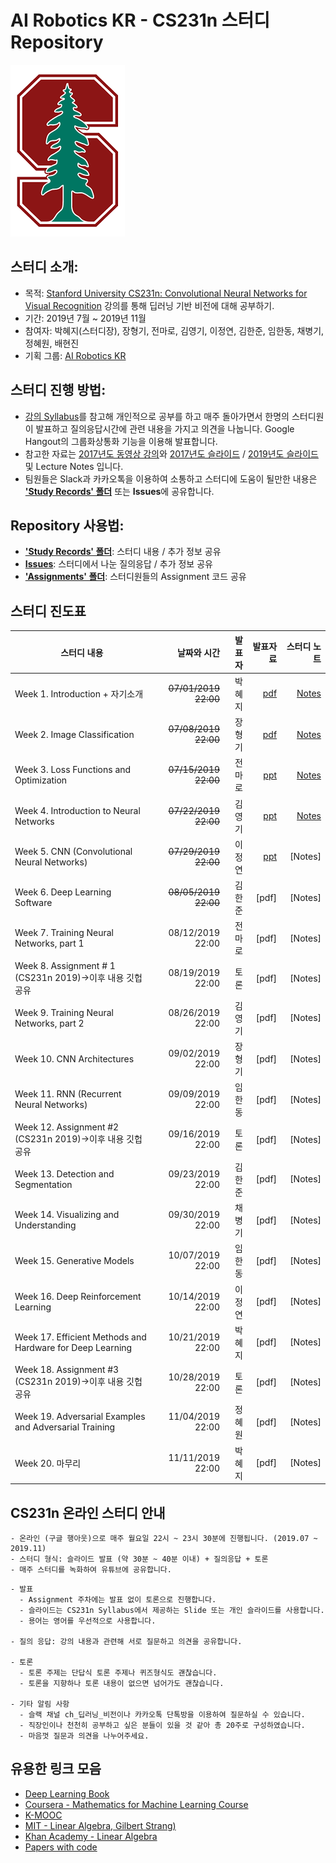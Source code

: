 # AI Robotics KR - CS231n 스터디 Repository

![image_link](https://github.com/ai-robotics-kr/cs231n_study/blob/master/images/stanford_logo.png?raw=true)

## 스터디 소개:
- 목적: [Stanford University CS231n: Convolutional Neural Networks for Visual Recognition](http://cs231n.stanford.edu/) 강의를 통해 딥러닝 기반 비전에 대해 공부하기.
- 기간: 2019년 7월 ~ 2019년 11월
- 참여자: 박혜지(스터디장), 장형기, 전마로, 김영기, 이정연, 김한준, 임한동, 채병기, 정혜원, 배현진
- 기획 그룹: [AI Robotics KR](https://www.facebook.com/groups/airoboticskr/)

## 스터디 진행 방법:
- [강의 Syllabus](http://cs231n.stanford.edu/syllabus.html)를 참고해 개인적으로 공부를 하고 매주 돌아가면서 한명의 스터디원이 발표하고 질의응답시간에 관련 내용을 가지고 의견을 나눕니다. Google Hangout의 그룹화상통화 기능을 이용해 발표합니다.
- 참고한 자료는 [2017년도 동영상 강의](https://www.youtube.com/playlist?list=PL3FW7Lu3i5JvHM8ljYj-zLfQRF3EO8sYv)와 [2017년도 슬라이드](http://cs231n.stanford.edu/slides/2017/) / [2019년도 슬라이드](http://cs231n.stanford.edu/slides/2019/) 및 Lecture Notes 입니다.
- 팀원들은 Slack과 카카오톡을 이용하여 소통하고 스터디에 도움이 될만한 내용은 **['Study Records' 폴더](https://github.com/ai-robotics-kr/cs231n_study/tree/master/study_records)** 또는 **Issues**에 공유합니다.

## Repository 사용법:
- **['Study Records' 폴더](https://github.com/ai-robotics-kr/cs231n_study/tree/master/study_records)**: 스터디 내용 / 추가 정보 공유
- **[Issues](https://github.com/ai-robotics-kr/CS231n_study/issues)**: 스터디에서 나눈 질의응답 / 추가 정보 공유
- **['Assignments' 폴더](https://github.com/ai-robotics-kr/cs231n_study/tree/master/Assignments)**: 스터디원들의 Assignment 코드 공유

## 스터디 진도표
|          스터디 내용         |   날짜와 시간     |  발표자  |  발표자료  | 스터디 노트 |
| -------------------------- |---------------:|-----:|-----:|-----:|
| Week 1. Introduction + 자기소개 |	~~07/01/2019 22:00~~ | 박혜지 | [pdf](https://github.com/ai-robotics-kr/CS231n_study/blob/master/study_records/%EB%B0%9C%ED%91%9C%EC%9E%90%EB%A3%8C/cs231n_2017_lecture1.pdf) | [Notes](https://github.com/ai-robotics-kr/CS231n_study/blob/master/study_records/Lecture1%20정리.md) |
| Week 2. Image Classification | ~~07/08/2019 22:00~~ | 장형기 |[pdf](https://github.com/ai-robotics-kr/CS231n_study/blob/master/study_records/%EB%B0%9C%ED%91%9C%EC%9E%90%EB%A3%8C/cs231n_2017_lecture2.pdf) | [Notes](https://github.com/ai-robotics-kr/CS231n_study/blob/master/study_records/Lecture2%20%EC%A0%95%EB%A6%AC.md) |
| Week 3. Loss Functions and Optimization | ~~07/15/2019 22:00~~ | 전마로 |[ppt](https://github.com/ai-robotics-kr/CS231n_study/blob/master/study_records/%EB%B0%9C%ED%91%9C%EC%9E%90%EB%A3%8C/cs231n_2017_lecture3.pptx) | [Notes](https://github.com/ai-robotics-kr/CS231n_study/blob/master/study_records/Lecture3%20%EC%A0%95%EB%A6%AC.md) |
| Week 4. Introduction to Neural Networks | ~~07/22/2019 22:00~~ | 김영기 |[ppt](https://github.com/ai-robotics-kr/CS231n_study/blob/master/study_records/%EB%B0%9C%ED%91%9C%EC%9E%90%EB%A3%8C/cs231n_2017_lecture4.pptx) | [Notes](https://github.com/ai-robotics-kr/CS231n_study/blob/master/study_records/Lecture4%20%EC%A0%95%EB%A6%AC.md) |
| Week 5. CNN (Convolutional Neural Networks) | ~~07/29/2019 22:00~~ | 이정연 |[ppt](https://github.com/ai-robotics-kr/CS231n_study/blob/master/study_records/%EB%B0%9C%ED%91%9C%EC%9E%90%EB%A3%8C/cs231n_2017_lecture5.pptx) | [Notes] |
| Week 6. Deep Learning Software | ~~08/05/2019 22:00~~ | 김한준 |[pdf] | [Notes] |
| Week 7. Training Neural Networks, part 1 | 08/12/2019 22:00 | 전마로 |[pdf] | [Notes] |
| Week 8. Assignment # 1 (CS231n 2019)→이후 내용 깃헙 공유 | 08/19/2019 22:00 | 토론 |[pdf] | [Notes] |
| Week 9. Training Neural Networks, part 2 | 08/26/2019 22:00 | 김영기 |[pdf] | [Notes] |
| Week 10. CNN Architectures | 09/02/2019 22:00 |	장형기 |[pdf] | [Notes] |
| Week 11. RNN (Recurrent Neural Networks) | 09/09/2019 22:00 | 임한동 |[pdf] | [Notes] |
| Week 12. Assignment #2 (CS231n 2019)→이후 내용 깃헙 공유 | 09/16/2019 22:00 | 토론 |[pdf] | [Notes] |
| Week 13. Detection and Segmentation |	09/23/2019 22:00 | 김한준 |[pdf] | [Notes] |
| Week 14. Visualizing and Understanding | 09/30/2019 22:00 | 채병기 |[pdf] | [Notes] |
| Week 15. Generative Models | 10/07/2019 22:00 | 임한동 |[pdf] | [Notes] |
| Week 16. Deep Reinforcement Learning | 10/14/2019 22:00 | 이정연 |[pdf] | [Notes] |
| Week 17. Efficient Methods and Hardware for Deep Learning | 10/21/2019 22:00 | 박혜지 |[pdf] | [Notes] |
| Week 18. Assignment #3 (CS231n 2019)→이후 내용 깃헙 공유 | 10/28/2019 22:00 | 토론 |[pdf] | [Notes] |
| Week 19. Adversarial Examples and Adversarial Training | 11/04/2019 22:00 | 정혜원 |[pdf] | [Notes] |
| Week 20. 마무리 | 11/11/2019 22:00 | 박혜지 |[pdf] | [Notes] |

## CS231n 온라인 스터디 안내
```
- 온라인 (구글 행아웃)으로 매주 월요일 22시 ~ 23시 30분에 진행됩니다. (2019.07 ~ 2019.11)
- 스터디 형식: 슬라이드 발표 (약 30분 ~ 40분 이내) + 질의응답 + 토론 
- 매주 스터디를 녹화하여 유튜브에 공유합니다.
```
```
- 발표
  - Assignment 주차에는 발표 없이 토론으로 진행합니다.
  - 슬라이드는 CS231n Syllabus에서 제공하는 Slide 또는 개인 슬라이드를 사용합니다.
  - 용어는 영어를 우선적으로 사용합니다.

- 질의 응답: 강의 내용과 관련해 서로 질문하고 의견을 공유합니다.

- 토론
  - 토론 주제는 단답식 토론 주제나 퀴즈형식도 괜찮습니다.
  - 토론을 지향하나 토론 내용이 없으면 넘어가도 괜찮습니다.

- 기타 알림 사항
  - 슬랙 채널 ch_딥러닝_비전이나 카카오톡 단톡방을 이용하여 질문하실 수 있습니다.
  - 직장인이나 천천히 공부하고 싶은 분들이 있을 것 같아 총 20주로 구성하였습니다.
  - 마음껏 질문과 의견을 나누어주세요.
```
## 유용한 링크 모음
- [Deep Learning Book](http://www.deeplearningbook.org/)
- [Coursera - Mathematics for Machine Learning Course](https://www.coursera.org/specializations/mathematics-machine-learning)
- [K-MOOC](http://www.kmooc.kr/)
- [MIT - Linear Algebra, Gilbert Strang)](https://www.youtube.com/watch?v=ZK3O402wf1c&list=PLE7DDD91010BC51F8)
- [Khan Academy - Linear Algebra](https://www.khanacademy.org/math/linear-algebra)
- [Papers with code](https://paperswithcode.com/)
